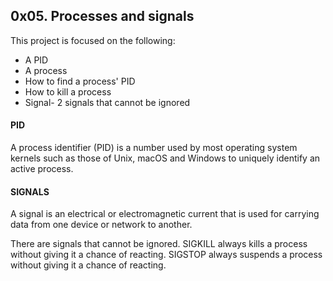 ## 0x05. Processes and signals

This project is focused on the following:
- A PID
- A process
- How to find a process' PID
- How to kill a process
- Signal- 2 signals that cannot be ignored

#### PID
A process identifier (PID) is a number used by most operating system kernels such as those of Unix, macOS and Windows to uniquely identify an active process.

#### SIGNALS
A signal is an electrical or electromagnetic current that is used for carrying data from one device or network to another.

There are signals that cannot be ignored. SIGKILL always kills a process without giving it a chance of reacting. SIGSTOP always suspends a process without giving it a chance of reacting.
